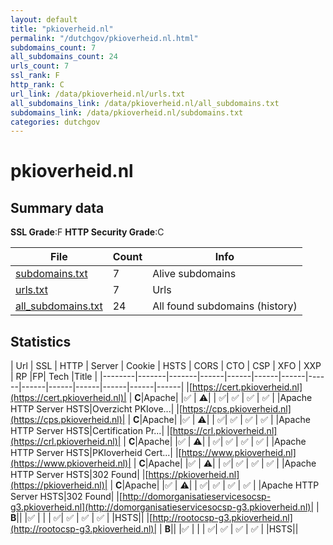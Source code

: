 ```yaml
---
layout: default
title: "pkioverheid.nl"
permalink: "/dutchgov/pkioverheid.nl.html"
subdomains_count: 7
all_subdomains_count: 24
urls_count: 7
ssl_rank: F
http_rank: C
url_link: /data/pkioverheid.nl/urls.txt
all_subdomains_link: /data/pkioverheid.nl/all_subdomains.txt
subdomains_link: /data/pkioverheid.nl/subdomains.txt
categories: dutchgov
---
```



# pkioverheid.nl
## Summary data


**SSL Grade**:F
**HTTP Security Grade**:C


| File       | Count | Info |
|------------|-------|------|
|[subdomains.txt](/data/pkioverheid.nl/subdomains.txt)|7|Alive subdomains|
|[urls.txt](/data/pkioverheid.nl/urls.txt)|7|Urls|
|[all_subdomains.txt](/data/pkioverheid.nl/all_subdomains.txt)|24|All found subdomains (history)|


## Statistics


| Url | SSL | HTTP | Server | Cookie | HSTS | CORS | CTO | CSP | XFO | XXP | RP |FP| Tech |Title |
|--------|-------|-------|------|------|------|------|------|------|------|------|------|------|------|
|[https://cert.pkioverheid.nl](https://cert.pkioverheid.nl)| | **C**|Apache| |:white_check_mark: | :warning:| | :white_check_mark:| :white_check_mark: | :white_check_mark: | :white_check_mark: | |Apache HTTP Server HSTS|Overzicht PKIove...|
|[https://cps.pkioverheid.nl](https://cps.pkioverheid.nl)| | **C**|Apache| |:white_check_mark: | :warning:| | :white_check_mark:| :white_check_mark: | :white_check_mark: | :white_check_mark: | |Apache HTTP Server HSTS|Certification Pr...|
|[https://crl.pkioverheid.nl](https://crl.pkioverheid.nl)| | **C**|Apache| |:white_check_mark: | :warning:| | :white_check_mark:| :white_check_mark: | :white_check_mark: | :white_check_mark: | |Apache HTTP Server HSTS|PKIoverheid Cert...|
|[https://www.pkioverheid.nl](https://www.pkioverheid.nl)| | **C**|Apache| |:white_check_mark: | :warning:| | :white_check_mark:| :white_check_mark: | :white_check_mark: | :white_check_mark: | |Apache HTTP Server HSTS|302 Found|
|[https://pkioverheid.nl](https://pkioverheid.nl)| | **C**|Apache| |:white_check_mark: | :warning:| | :white_check_mark:| :white_check_mark: | :white_check_mark: | :white_check_mark: | |Apache HTTP Server HSTS|302 Found|
|[http://domorganisatieservicesocsp-g3.pkioverheid.nl](http://domorganisatieservicesocsp-g3.pkioverheid.nl)| | **B**|| |:white_check_mark: | | | :white_check_mark:| :white_check_mark: | :white_check_mark: | :white_check_mark: | |HSTS||
|[http://rootocsp-g3.pkioverheid.nl](http://rootocsp-g3.pkioverheid.nl)| | **B**|| |:white_check_mark: | | | :white_check_mark:| :white_check_mark: | :white_check_mark: | :white_check_mark: | |HSTS||